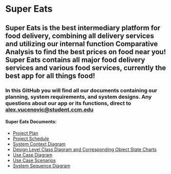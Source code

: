 # Super Eats

## Super Eats is the best intermediary platform for food delivery, combining all delivery services and utilizing our internal function Comparative Analysis to find the best prices on food near you! Super Eats contains all major food delivery services and various food services, currently the best app for all things food!

### In this GitHub you will find all our documents containing our planning, system requirements, and system designs. Any questions about our app or its functions, direct to alex.vucenovic@student.ccm.edu

#### Super Eats Documents:
* [Project Plan](https://github.com/alexvucenovic/Super-Eats-Final-Project-/blob/main/Super%20Eats%20Project%20Plan%20.docx.pdf)
* [Project Schedule](https://github.com/alexvucenovic/Super-Eats-Final-Project-/blob/main/Super%20Eats%20Project%20Sched.pod)
* [System Context Diagram](https://github.com/alexvucenovic/Super-Eats-Final-Project-/blob/main/Super%20Eats%20System%20Context%20Diagram.drawio)
* [Design Level Class Diagram and Corresponding Object State Charts](https://github.com/alexvucenovic/Super-Eats-Final-Project-/blob/main/SuperEatsClassDiagramV3%20(2).drawio)
* [Use Case Diagram](https://github.com/alexvucenovic/Super-Eats-Final-Project-/blob/main/SuperEatsUseCaseDiagram-3.drawio)
* [Use Case Scenarios](https://github.com/alexvucenovic/Super-Eats-Final-Project-/blob/main/SuperEatsUseCaseScenarios%20(3).xlsx)
* [System Sequence Diagram](https://github.com/alexvucenovic/Super-Eats-Final-Project-/blob/main/System%20Sequence%20Diagram%20Final%20Project.drawio)
